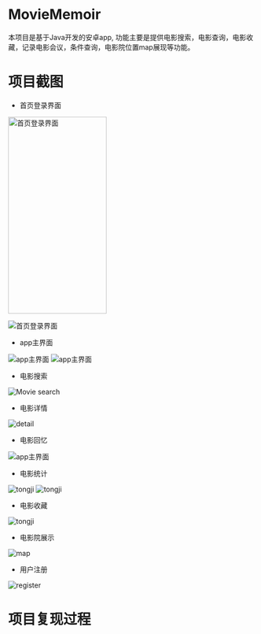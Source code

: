 # MovieMemoir
本项目是基于Java开发的安卓app, 功能主要是提供电影搜索，电影查询，电影收藏，记录电影会议，条件查询，电影院位置map展现等功能。

# 项目截图
- 首页登录界面


<img src="./image/login.png" width = "200" height = "400" alt="首页登录界面" align=center />

![首页登录界面](./image/login.png) 

- app主界面

![app主界面](./image/home.png)
![app主界面](./image/home1.png)

- 电影搜索

![Movie search](./image/moviesearch.png)

- 电影详情

![detail](./image/moviedetail.png)

- 电影回忆

![app主界面](./image/rate.png)

- 电影统计

![tongji](./image/total1.png)
![tongji](./image/total2.png)

- 电影收藏

![tongji](./image/shoucang.png)

- 电影院展示

![map](./image/map.png)

- 用户注册

![register](./image/register.png)

# 项目复现过程





